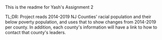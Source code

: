 This is the readme for Yash's Assignment 2

TL;DR: Project reads 2014-2019 NJ Counties' racial population and their below poverty population, and uses that to show changes from 2014-2019 per county. In addition, each county's information will have a link to how to contact that county's leaders.  
